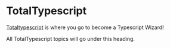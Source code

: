 # TotalTypescript

[Totaltypescript](https://www.totaltypescript.com/) is where you go to become a Typescript Wizard!

All TotalTypescript topics will go under this heading.
